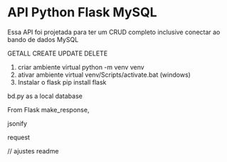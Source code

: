 # API Python Flask MySQL

Essa API foi projetada para ter um CRUD completo inclusive conectar ao bando de dados MySQL

GETALL
CREATE
UPDATE
DELETE




1. criar ambiente virtual
python -m venv venv
2. ativar ambiente virtual
venv/Scripts/activate.bat (windows)
3. Instalar o flask
pip install flask

bd.py as a local database

From Flask
make_response,

jsonify

request

// ajustes readme